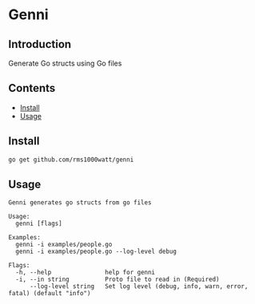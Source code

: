 # Genni

## Introduction

Generate Go structs using Go files

## Contents

- [Install](#install)
- [Usage](#usage)

## Install

```bash
go get github.com/rms1000watt/genni
```

## Usage

```
Genni generates go structs from go files

Usage:
  genni [flags]

Examples:
  genni -i examples/people.go
  genni -i examples/people.go --log-level debug

Flags:
  -h, --help               help for genni
  -i, --in string          Proto file to read in (Required)
      --log-level string   Set log level (debug, info, warn, error, fatal) (default "info")
```

